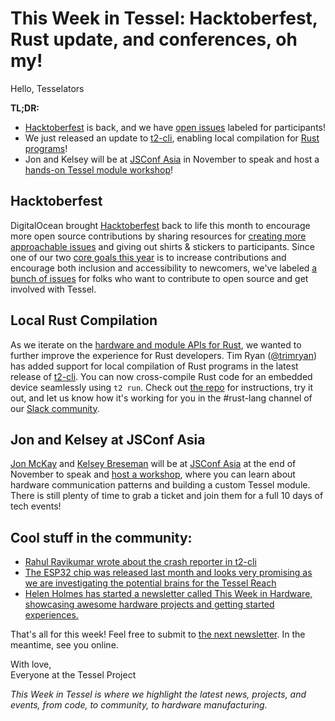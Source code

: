 # This Week in Tessel: Hacktoberfest, Rust update, and conferences, oh my!

Hello, Tesselators

**TL;DR:**
* [Hacktoberfest](https://hacktoberfest.digitalocean.com) is back, and we have [open issues](https://github.com/issues?utf8=✓&q=is%3Aopen+is%3Aissue+label%3AHacktoberFest+user%3Atessel+) labeled for participants!
* We just released an update to [t2-cli](https://github.com/tessel/t2-cli/releases/tag/v0.1.0), enabling local compilation for [Rust programs](https://github.com/tessel/tessel-rust)!
* Jon and Kelsey will be at [JSConf Asia](https://2016.jsconf.asia) in November to speak and host a [hands-on Tessel module workshop](http://www.eventnook.com/event/devfestasiaevents2016/home)!

## Hacktoberfest

DigitalOcean brought [Hacktoberfest](https://hacktoberfest.digitalocean.com) back to life this month to encourage more open source contributions by sharing resources for [creating more approachable issues](https://the-pastry-box-project.net/charlotte-spencer/2015-september-16) and giving out shirts & stickers to participants. Since one of our two [core goals this year](https://github.com/tessel/project#current-goals) is to increase contributions and encourage both inclusion and accessibility to newcomers, we've labeled [a bunch of issues](https://github.com/issues?utf8=✓&q=is%3Aopen+is%3Aissue+label%3AHacktoberFest+user%3Atessel+) for folks who want to contribute to open source and get involved with Tessel.

## Local Rust Compilation

As we iterate on the [hardware and module APIs for Rust](https://github.com/tessel/tessel-rust), we wanted to further improve the experience for Rust developers. Tim Ryan ([@trimryan](https://twitter.com/trimryan)) has added support for local compilation of Rust programs in the latest release of [t2-cli](https://github.com/tessel/t2-cli/releases/tag/v0.1.0). You can now cross-compile Rust code for an embedded device seamlessly using `t2 run`. Check out [the repo](http://github.com/tessel/tessel-rust) for instructions, try it out, and let us know how it's working for you in the #rust-lang channel of our [Slack community](https://tessel-slack.herokuapp.com/).

## Jon and Kelsey at JSConf Asia

[Jon McKay](https://twitter.com/jonmckay) and [Kelsey Breseman](https://twitter.com/SelkeyMoonbeam) will be at [JSConf Asia](https://2016.jsconf.asia) at the end of November to speak and [host a workshop](http://www.eventnook.com/event/devfestasiaevents2016/home), where you can learn about hardware communication patterns and building a custom Tessel module. There is still plenty of time to grab a ticket and join them for a full 10 days of tech events!

## Cool stuff in the community:

* [Rahul Ravikumar wrote about the crash reporter in t2-cli](https://tessel.io/blog/150147968652/the-tessel-crash-reporter-service)
* [The ESP32 chip was released last month and looks very promising as we are investigating the potential brains for the Tessel Reach](http://hackaday.com/2016/09/15/esp32-hands-on-awesome-promise/)
* [Helen Holmes has started a newsletter called This Week in Hardware, showcasing awesome hardware projects and getting started experiences.](http://tinyletter.com/thisweekinhardware/archive)

That's all for this week! Feel free to submit to [the next newsletter](https://github.com/tessel/this-week-in-tessel/issues/48). In the meantime, see you online.

With love,<br/>
Everyone at the Tessel Project

*This Week in Tessel is where we highlight the latest news, projects, and events, from code, to community, to hardware manufacturing.*
